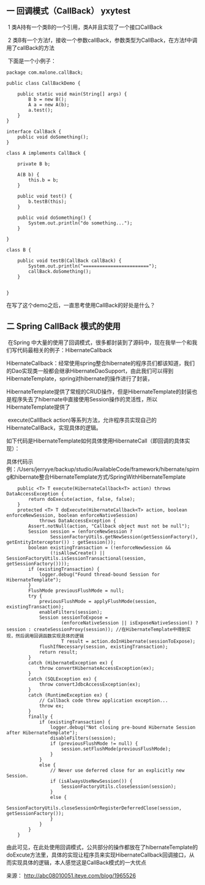 ## 一 回调模式（CallBack） yxytest

​    1 类A持有一个类B的一个引用，类A并且实现了一个接口CallBack

​    2 类B有一个方法f，接收一个参数callBack，参数类型为CallBack，在方法f中调用了callBack的方法

​    下面是一个小例子：

   

```
package com.malone.callBack;  
  
public class CallBackDemo {  
  
    public static void main(String[] args) {  
        B b = new B();  
        A a = new A(b);  
        a.test();  
    }  
}  
  
interface CallBack {  
    public void doSomething();  
}  
  
class A implements CallBack {  
      
    private B b;  
      
    A(B b) {  
        this.b = b;  
    }  
      
    public void test() {  
        b.testB(this);  
    }  
      
    public void doSomething() {  
        System.out.println("do something...");  
    }  
      
}  
  
class B {  
      
    public void testB(CallBack callBack) {  
        System.out.println("========================");  
        callBack.doSomething();  
    }  
      
      
}  
```

在写了这个demo之后，一直思考使用CallBack的好处是什么？

 

 

## 二 Spring CallBack 模式的使用

​    在Spring 中大量的使用了回调模式，很多都封装到了源码中，现在我举一个和我们写代码最相关的例子：HibernateCallback

​    HibernateCallback：经常使用spring整合hibernate的程序员们都该知道，我们的Dao实现类一般都会继承HibernateDaoSupport，由此我们可以得到HibernateTemplate，spring对hibernate的操作进行了封装，

​    HibernateTemplate提供了常规的CRUD操作，但是HibernateTemplate的封装也是程序失去了hibernate中直接使用Session操作的灵活性，所以HibernateTemplate提供了

​    execute(CallBack action)等系列方法，允许程序员实现自己的HibernateCallBack，实现具体的逻辑。

​    如下代码是HibernateTemplate如何具体使用HibernateCall（即回调的具体实现）：

   具体代码示例：/Users/jerryye/backup/studio/AvailableCode/framework/hibernate/spirng和hibernate整合HibernateTemplate方式/SpringWithHibernateTemplate

```
    public <T> T execute(HibernateCallback<T> action) throws DataAccessException {
        return doExecute(action, false, false);
    }
    protected <T> T doExecute(HibernateCallback<T> action, boolean enforceNewSession, boolean enforceNativeSession)
            throws DataAccessException {
        Assert.notNull(action, "Callback object must not be null");
        Session session = (enforceNewSession ?
                SessionFactoryUtils.getNewSession(getSessionFactory(), getEntityInterceptor()) : getSession());
        boolean existingTransaction = (!enforceNewSession &&
                (!isAllowCreate() || SessionFactoryUtils.isSessionTransactional(session, getSessionFactory())));
        if (existingTransaction) {
            logger.debug("Found thread-bound Session for HibernateTemplate");
        }
        FlushMode previousFlushMode = null;
        try {
            previousFlushMode = applyFlushMode(session, existingTransaction);
            enableFilters(session);
            Session sessionToExpose =
                    (enforceNativeSession || isExposeNativeSession() ? session : createSessionProxy(session)); //在HibernateTemplate中得到实现，然后调用回调函数实现具体的逻辑 
                    T result = action.doInHibernate(sessionToExpose);
            flushIfNecessary(session, existingTransaction);
            return result;
        }
        catch (HibernateException ex) {
            throw convertHibernateAccessException(ex);
        }
        catch (SQLException ex) {
            throw convertJdbcAccessException(ex);
        }
        catch (RuntimeException ex) {
            // Callback code threw application exception...  
            throw ex;
        }
        finally {
            if (existingTransaction) {
                logger.debug("Not closing pre-bound Hibernate Session after HibernateTemplate");
                disableFilters(session);
                if (previousFlushMode != null) {
                    session.setFlushMode(previousFlushMode);
                }
            }
            else {
                // Never use deferred close for an explicitly new Session.  
                if (isAlwaysUseNewSession()) {
                    SessionFactoryUtils.closeSession(session);
                }
                else {
                    SessionFactoryUtils.closeSessionOrRegisterDeferredClose(session, getSessionFactory());
                }
            }
        }
    }
```

由此可见，在此处使用回调模式，公共部分的操作都放在了hibernateTemplate的doExcute方法里，具体的实现让程序员来实现HibernateCallback回调接口，从而实现具体的逻辑，本人感觉这是CallBack模式的一大优点

 

来源： <http://abc08010051.iteye.com/blog/1965526>
